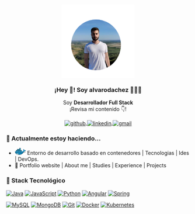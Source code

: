 <p align="center" width="500">
   <img align="center" width="200" src="./src/profile-github.png" />
   <h3 align="center">¡Hey 👋! Soy alvarodachez 👨🏻‍💻</h3>
</p>

<p align="center">Soy <strong>Desarrollador Full Stack</strong><br />¡Revisa mi contenido 👇!</p>

<p align="center">
   <a href="https://github.com/alvarodachez" target="blank">
    <img align="center" src="https://img.shields.io/badge/-Github-000?style=flat&logo=Github&logoColor=white" alt="github"/>
  </a>
   <a href="https://www.linkedin.com/in/%C3%A1lvaro-rueda-s%C3%A1nchez-6812511a0" target="blank">
    <img align="center" src="https://img.shields.io/badge/-LinkedIn-blue?style=flat&logo=Linkedin&logoColor=white" alt="linkedin"/>
  </a>
   <a href="mailto:alvaro.rueda.sanchez.corp@gmail.com" target="blank">
    <img align="center" src="https://img.shields.io/badge/-Gmail-c14438?style=flat&logo=Gmail&logoColor=white" alt="gmail"/>
  </a>
</p>

### 📝 Actualmente estoy haciendo... 
-  <a href="https://www.docker.com/" title="Docker"><img src="src/docker.png" width="30px"/></a> Entorno de desarrollo basado en contenedores | Tecnologias | Ides | DevOps.
- 🔨 Portfolio website | About me | Studies | Experience | Projects 

### 🔧 Stack Tecnológico
[![Java](https://img.shields.io/badge/Java-orange?style=flat-square&logo=java)](https://www.oracle.com/java/technologies/downloads/)
[![JavaScript](https://img.shields.io/badge/-JavaScript-%23F7DF1C?style=flat-square&logo=javascript&logoColor=000000&labelColor=%23F7DF1C&color=%23FFCE5A)](https://www.javascript.com/)
[![Python](https://img.shields.io/badge/-Python-3776AB?style=flat-square&logo=python&logoColor=ffffff)](https://www.python.org/)
[![Angular](https://img.shields.io/badge/Angular-DD0031?style=for-the-badge&logo=angular&logoColor=white)](https://angular.io/)
[![Spring](https://img.shields.io/badge/Spring-6DB33F?style=for-the-badge&logo=spring&logoColor=white)](https://spring.io/)


[![MySQL](https://img.shields.io/badge/-MySQL-4479A1?style=flat-square&logo=MySQL&logoColor=ffffff)](https://www.mysql.com/)
[![MongoDB](https://img.shields.io/badge/-MongoDB-47A248?style=flat-square&logo=MongoDB&logoColor=ffffff)](https://www.mongodb.com/)
[![Git](https://img.shields.io/badge/-Git-%23F05032?style=flat-square&logo=git&logoColor=%23ffffff)](https://git-scm.com/)
[![Docker](https://img.shields.io/badge/-Docker-2496ED?style=flat-square&logo=docker&logoColor=ffffff)](https://www.docker.com/)
[![Kubernetes](https://img.shields.io/badge/-Kubernetes-326CE5?style=flat-square&logo=Kubernetes&logoColor=ffffff)](https://kubernetes.io/)
<!--
**alvarodachez/alvarodachez** is a ✨ _special_ ✨ repository because its `README.md` (this file) appears on your GitHub profile.

Here are some ideas to get you started:

- 🔭 I’m currently working on ...
- 🌱 I’m currently learning ...
- 👯 I’m looking to collaborate on ...
- 🤔 I’m looking for help with ...
- 💬 Ask me about ...
- 📫 How to reach me: ...
- 😄 Pronouns: ...
- ⚡ Fun fact: ...
-->
